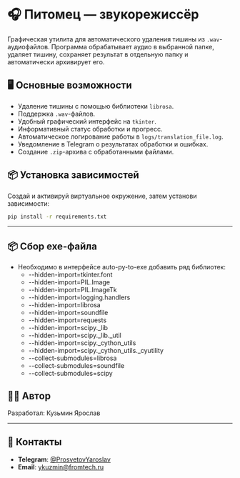 # 🎧 Питомец — звукорежиссёр

Графическая утилита для автоматического удаления тишины из `.wav`-аудиофайлов. Программа обрабатывает аудио в выбранной папке, удаляет тишину, сохраняет результат в отдельную папку и автоматически архивирует его.

## 🖥 Основные возможности

- Удаление тишины с помощью библиотеки `librosa`.
- Поддержка `.wav`-файлов.
- Удобный графический интерфейс на `tkinter`.
- Информативный статус обработки и прогресс.
- Автоматическое логирование работы в `logs/translation_file.log`.
- Уведомление в Telegram о результатах обработки и ошибках.
- Создание `.zip`-архива с обработанными файлами.

## 📦 Установка зависимостей

Создай и активируй виртуальное окружение, затем установи зависимости:

```bash
pip install -r requirements.txt
```
---

## 📦 Сбор exe-файла
- Необходимо в интерфейсе auto-py-to-exe добавить ряд библиотек:
   - --hidden-import=tkinter.font
   - --hidden-import=PIL.Image
   - --hidden-import=PIL.ImageTk
   - --hidden-import=logging.handlers
   - --hidden-import=librosa
   - --hidden-import=soundfile
   - --hidden-import=requests
   - --hidden-import=scipy._lib
   - --hidden-import=scipy._lib._util
   - --hidden-import=scipy._cython_utils
   - --hidden-import=scipy._cython_utils._cyutility
   - --collect-submodules=librosa
   - --collect-submodules=soundfile
   - --collect-submodules=scipy

## 👨‍💻 Автор

Разработал: Кузьмин Ярослав

---

## 📧 Контакты

- **Telegram**: [@ProsvetovYaroslav](https://t.me/ProsvetovYaroslav)
- **Email**: [ykuzmin@fromtech.ru](mailto:ykuzmin@fromtech.ru)
